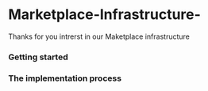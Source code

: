 # Marketplace-Infrastructure-

Thanks for you intrerst in our Maketplace infrastructure

### Getting started

### The implementation process
